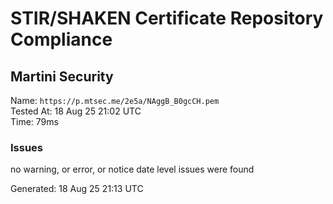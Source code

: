 # STIR/SHAKEN Certificate Repository Compliance

## Martini Security

Name: `https://p.mtsec.me/2e5a/NAggB_B0gcCH.pem`\
Tested At: 18 Aug 25 21:02 UTC\
Time: 79ms

### Issues

no warning, or error, or notice date level issues were found

Generated: 18 Aug 25 21:13 UTC